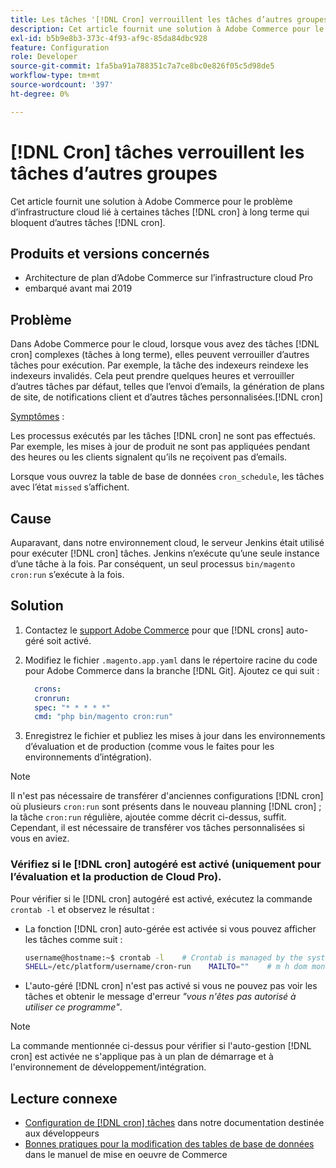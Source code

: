 ```yaml
---
title: Les tâches '[!DNL Cron] verrouillent les tâches d’autres groupes'
description: Cet article fournit une solution à Adobe Commerce pour le problème d’infrastructure cloud lié à certaines tâches  [!DNL cron] à long terme qui bloquent d’autres tâches [!DNL cron] .
exl-id: b5b9e8b3-373c-4f93-af9c-85da84dbc928
feature: Configuration
role: Developer
source-git-commit: 1fa5ba91a788351c7a7ce8bc0e826f05c5d98de5
workflow-type: tm+mt
source-wordcount: '397'
ht-degree: 0%

---
```


# [!DNL Cron] tâches verrouillent les tâches d’autres groupes

Cet article fournit une solution à Adobe Commerce pour le problème d’infrastructure cloud lié à certaines tâches [!DNL cron] à long terme qui bloquent d’autres tâches [!DNL cron].

## Produits et versions concernés

* Architecture de plan d’Adobe Commerce sur l’infrastructure cloud Pro
* embarqué avant mai 2019

## Problème

Dans Adobe Commerce pour le cloud, lorsque vous avez des tâches [!DNL cron] complexes (tâches à long terme), elles peuvent verrouiller d’autres tâches pour exécution. Par exemple, la tâche des indexeurs reindexe les indexeurs invalidés. Cela peut prendre quelques heures et verrouiller d’autres tâches par défaut, telles que l’envoi d’emails, la génération de plans de site, de notifications client et d’autres tâches personnalisées.[!DNL cron]

<u>Symptômes</u> :

Les processus exécutés par les tâches [!DNL cron] ne sont pas effectués. Par exemple, les mises à jour de produit ne sont pas appliquées pendant des heures ou les clients signalent qu’ils ne reçoivent pas d’emails.

Lorsque vous ouvrez la table de base de données `cron_schedule`, les tâches avec l’état `missed` s’affichent.

## Cause

Auparavant, dans notre environnement cloud, le serveur Jenkins était utilisé pour exécuter [!DNL cron] tâches. Jenkins n’exécute qu’une seule instance d’une tâche à la fois. Par conséquent, un seul processus `bin/magento cron:run` s’exécute à la fois.

## Solution

1. Contactez le [support Adobe Commerce](/help/help-center-guide/help-center/magento-help-center-user-guide.md#submit-ticket) pour que [!DNL crons] auto-géré soit activé.
1. Modifiez le fichier `.magento.app.yaml` dans le répertoire racine du code pour Adobe Commerce dans la branche [!DNL Git]. Ajoutez ce qui suit :

   ```yaml
     crons:
     cronrun:
     spec: "* * * * *"
     cmd: "php bin/magento cron:run"
   ```

1. Enregistrez le fichier et publiez les mises à jour dans les environnements d’évaluation et de production (comme vous le faites pour les environnements d’intégration).

>[!NOTE]
>
>Il n&#39;est pas nécessaire de transférer d&#39;anciennes configurations [!DNL cron] où plusieurs `cron:run` sont présents dans le nouveau planning [!DNL cron] ; la tâche `cron:run` régulière, ajoutée comme décrit ci-dessus, suffit. Cependant, il est nécessaire de transférer vos tâches personnalisées si vous en aviez.

### Vérifiez si le [!DNL cron] autogéré est activé (uniquement pour l’évaluation et la production de Cloud Pro).

Pour vérifier si le [!DNL cron] autogéré est activé, exécutez la commande `crontab -l` et observez le résultat :

* La fonction [!DNL cron] auto-gérée est activée si vous pouvez afficher les tâches comme suit :

  ```bash
  username@hostname:~$ crontab -l    # Crontab is managed by the system, attempts to edit it directly will fail.
  SHELL=/etc/platform/username/cron-run    MAILTO=""    # m h dom mon dow job_name    * * * * * cronrun
  ```

* L&#39;auto-géré [!DNL cron] n&#39;est pas activé si vous ne pouvez pas voir les tâches et obtenir le message d&#39;erreur *&quot;vous n&#39;êtes pas autorisé à utiliser ce programme&quot;*.

>[!NOTE]
>
>La commande mentionnée ci-dessus pour vérifier si l&#39;auto-gestion [!DNL cron] est activée ne s&#39;applique pas à un plan de démarrage et à l&#39;environnement de développement/intégration.

## Lecture connexe

* [Configuration de [!DNL cron] tâches](https://experienceleague.adobe.com/fr/docs/commerce-operations/configuration-guide/cli/configure-cron-jobs) dans notre documentation destinée aux développeurs
* [ Bonnes pratiques pour la modification des tables de base de données](https://experienceleague.adobe.com/fr/docs/commerce-operations/implementation-playbook/best-practices/development/modifying-core-and-third-party-tables#why-adobe-recommends-avoiding-modifications) dans le manuel de mise en oeuvre de Commerce

